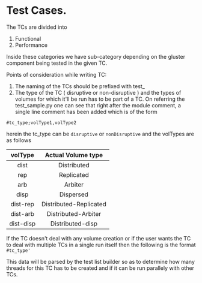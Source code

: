 # Test Cases.

The TCs are divided into
1. Functional
2. Performance

Inside these categories we have sub-category depending on the gluster
component being tested in the given TC.

Points of consideration while writing TC:
1. The naming of the TCs should be prefixed with test_
2. The type of the TC ( disruptive or non-disruptive ) and the
types of volumes for which it'll be run has to be part of a TC. On referring
the test_sample.py one can see that right after the module comment, a single
line comment has been added which is of the form

`#tc_type;volType1,volType2`

herein the tc_type can be `disruptive` or `nonDisruptive` and the volTypes are
as follows

| volType | Actual Volume type |
| :-----: | :----------------: |
|  dist   |  Distributed       |
|  rep    |  Replicated        |
|  arb    |  Arbiter           |
|  disp   |  Dispersed         |
|  dist-rep | Distributed-Replicated |
|  dist-arb | Distributed-Arbiter |
|  dist-disp | Distributed-disp |

If the TC doesn't deal with any volume creation or if the user wants the TC
to deal with multiple TCs in a single run itself then the following is the
format
`#tc_type'`

This data will be parsed by the test list builder so as to determine how many
threads for this TC has to be created and if it can be run parallely with other
TCs.
